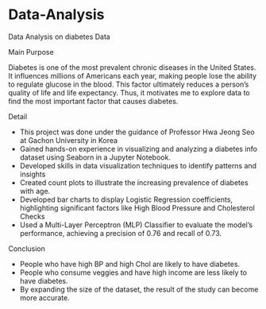 # Data-Analysis
Data Analysis on diabetes Data


Main Purpose

Diabetes is one of the most prevalent chronic diseases in the United States. It influences millions of Americans each year, making people lose the ability to regulate glucose in the blood. This factor ultimately reduces a person’s quality of life and life expectancy. Thus, it motivates me to explore data to find the most important factor that causes diabetes.


Detail

- This project was done under the guidance of Professor Hwa Jeong Seo at Gachon University in Korea
-	Gained hands-on experience in visualizing and analyzing a diabetes info dataset using Seaborn in a Jupyter Notebook.
-	Developed skills in data visualization techniques to identify patterns and insights
-	Created count plots to illustrate the increasing prevalence of diabetes with age.
-	Developed bar charts to display Logistic Regression coefficients, highlighting significant factors like High Blood Pressure and Cholesterol Checks
-	Used a Multi-Layer Perceptron (MLP) Classifier to evaluate the model’s performance, achieving a precision of 0.76 and recall of 0.73.
  
Conclusion
-	People who have high BP and high Chol are likely to have diabetes.
-	People who consume veggies and have high income are less likely to have diabetes.
-	By expanding the size of the dataset, the result of the study can become more accurate.
